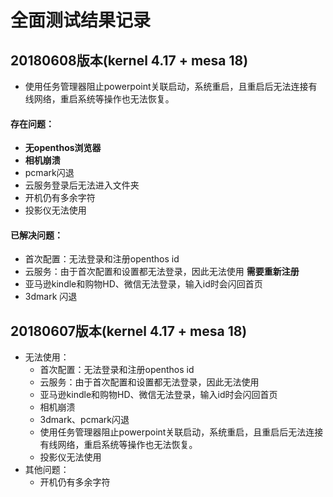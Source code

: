 # 全面测试结果记录

## 20180608版本(kernel 4.17 + mesa 18)

   - 使用任务管理器阻止powerpoint关联启动，系统重启，且重启后无法连接有线网络，重启系统等操作也无法恢复。
#### 存在问题：
   - **无openthos浏览器**
   - **相机崩溃**
   - pcmark闪退
   - 云服务登录后无法进入文件夹
   - 开机仍有多余字符
   - 投影仪无法使用
#### 已解决问题：
   - 首次配置：无法登录和注册openthos id
   - 云服务：由于首次配置和设置都无法登录，因此无法使用 **需要重新注册**
   - 亚马逊kindle和购物HD、微信无法登录，输入id时会闪回首页
   - 3dmark 闪退

## 20180607版本(kernel 4.17 + mesa 18)
- 无法使用：
   - 首次配置：无法登录和注册openthos id
   - 云服务：由于首次配置和设置都无法登录，因此无法使用
   - 亚马逊kindle和购物HD、微信无法登录，输入id时会闪回首页
   - 相机崩溃
   - 3dmark、pcmark闪退
   - 使用任务管理器阻止powerpoint关联启动，系统重启，且重启后无法连接有线网络，重启系统等操作也无法恢复。
   - 投影仪无法使用
- 其他问题：
   - 开机仍有多余字符

